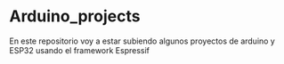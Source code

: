 # Arduino_projects
En este repositorio voy a estar subiendo algunos proyectos de arduino y ESP32 usando el framework Espressif 
